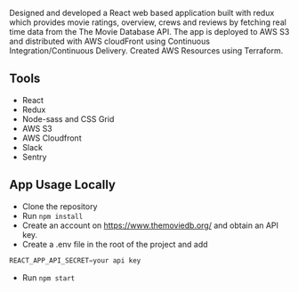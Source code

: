 Designed and developed a React web based application built with redux which provides movie ratings, overview, crews and reviews by fetching real time data from the The Movie Database API. 
The app is deployed to AWS S3 and distributed with AWS cloudFront using Continuous Integration/Continuous Delivery. 
Created AWS Resources using Terraform.

## Tools
* React
* Redux
* Node-sass and CSS Grid
* AWS S3
* AWS Cloudfront
* Slack
* Sentry

## App Usage Locally

* Clone the repository 
* Run `npm install`
* Create an account on https://www.themoviedb.org/ and obtain an API key.
* Create a .env file in the root of the project and add
```js
REACT_APP_API_SECRET=your api key
```
* Run `npm start`
